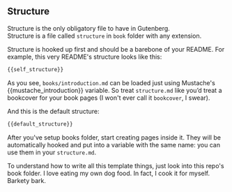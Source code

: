 Structure
---------

Structure is the only obligatory file to have in Gutenberg.  
Structure is a file called `structure` in `book` folder with any extension.

Structure is hooked up first and should be a barebone of your README.
For example, this very README's structure looks like this:

```md
{{self_structure}}
```

As you see, `books/introduction.md` can be loaded just using Mustache's
{{mustache_introduction}} variable. So treat `structure.md` like you’d treat
a bookcover for your book pages (I won't ever call it `bookcover`, I swear).

And this is the default structure:

```md
{{default_structure}}
```

After you've setup books folder, start creating pages inside it. They will be
automatically hooked and put into a variable with the same name: you can use
them in your `structure.md`.

To understand how to write all this template things, just look into this repo's
book folder. I love eating my own dog food. In fact, I cook it for myself.
Barkety bark.
